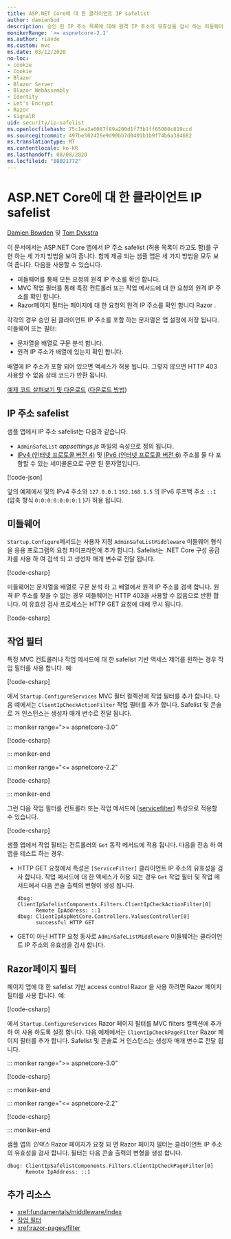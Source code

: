 ```yaml
---
title: ASP.NET Core에 대 한 클라이언트 IP safelist
author: damienbod
description: 승인 된 IP 주소 목록에 대해 원격 IP 주소의 유효성을 검사 하는 미들웨어 또는 작업 필터를 작성 하는 방법에 대해 알아봅니다.
monikerRange: '>= aspnetcore-2.1'
ms.author: riande
ms.custom: mvc
ms.date: 03/12/2020
no-loc:
- cookie
- Cookie
- Blazor
- Blazor Server
- Blazor WebAssembly
- Identity
- Let's Encrypt
- Razor
- SignalR
uid: security/ip-safelist
ms.openlocfilehash: 75c1ea3a6087f89a200d1f73b1ff65080c819ccd
ms.sourcegitcommit: 497be502426e9d90bb7d0401b1b9f74b6a384682
ms.translationtype: MT
ms.contentlocale: ko-KR
ms.lasthandoff: 08/08/2020
ms.locfileid: "88021772"
---
```

# <a name="client-ip-safelist-for-aspnet-core"></a>ASP.NET Core에 대 한 클라이언트 IP safelist

[Damien Bowden](https://twitter.com/damien_bod) 및 [Tom Dykstra](https://github.com/tdykstra)
 
이 문서에서는 ASP.NET Core 앱에서 IP 주소 safelist (허용 목록이 라고도 함)를 구현 하는 세 가지 방법을 보여 줍니다. 함께 제공 되는 샘플 앱은 세 가지 방법을 모두 보여 줍니다. 다음을 사용할 수 있습니다.

* 미들웨어를 통해 모든 요청의 원격 IP 주소를 확인 합니다.
* MVC 작업 필터를 통해 특정 컨트롤러 또는 작업 메서드에 대 한 요청의 원격 IP 주소를 확인 합니다.
* Razor페이지 필터는 페이지에 대 한 요청의 원격 IP 주소를 확인 합니다 Razor .

각각의 경우 승인 된 클라이언트 IP 주소를 포함 하는 문자열은 앱 설정에 저장 됩니다. 미들웨어 또는 필터:

* 문자열을 배열로 구문 분석 합니다. 
* 원격 IP 주소가 배열에 있는지 확인 합니다.

배열에 IP 주소가 포함 되어 있으면 액세스가 허용 됩니다. 그렇지 않으면 HTTP 403 사용할 수 없음 상태 코드가 반환 됩니다.

[예제 코드 살펴보기 및 다운로드](https://github.com/dotnet/AspNetCore.Docs/tree/master/aspnetcore/security/ip-safelist/samples) ([다운로드 방법](xref:index#how-to-download-a-sample))

## <a name="ip-address-safelist"></a>IP 주소 safelist

샘플 앱에서 IP 주소 safelist는 다음과 같습니다.

* `AdminSafeList` *appsettings.js* 파일의 속성으로 정의 됩니다.
* [IPv4 (인터넷 프로토콜 버전 4)](https://wikipedia.org/wiki/IPv4) 및 [IPv6 (인터넷 프로토콜 버전 6)](https://wikipedia.org/wiki/IPv6) 주소를 둘 다 포함할 수 있는 세미콜론으로 구분 된 문자열입니다.

[!code-json[](ip-safelist/samples/3.x/ClientIpAspNetCore/appsettings.json?range=1-3&highlight=2)]

앞의 예제에서 및의 IPv4 주소와 `127.0.0.1` `192.168.1.5` 의 IPv6 루프백 주소 `::1` (압축 형식 `0:0:0:0:0:0:0:1` )가 허용 됩니다.

## <a name="middleware"></a>미들웨어

`Startup.Configure`메서드는 사용자 지정 `AdminSafeListMiddleware` 미들웨어 형식을 응용 프로그램의 요청 파이프라인에 추가 합니다. Safelist는 .NET Core 구성 공급자를 사용 하 여 검색 되 고 생성자 매개 변수로 전달 됩니다.

[!code-csharp[](ip-safelist/samples/3.x/ClientIpAspNetCore/Startup.cs?name=snippet_ConfigureAddMiddleware)]

미들웨어는 문자열을 배열로 구문 분석 하 고 배열에서 원격 IP 주소를 검색 합니다. 원격 IP 주소를 찾을 수 없는 경우 미들웨어는 HTTP 403을 사용할 수 없음으로 반환 합니다. 이 유효성 검사 프로세스는 HTTP GET 요청에 대해 무시 됩니다.

[!code-csharp[](ip-safelist/samples/Shared/ClientIpSafelistComponents/Middlewares/AdminSafeListMiddleware.cs?name=snippet_ClassOnly)]

## <a name="action-filter"></a>작업 필터

특정 MVC 컨트롤러나 작업 메서드에 대 한 safelist 기반 액세스 제어를 원하는 경우 작업 필터를 사용 합니다. 예:

[!code-csharp[](ip-safelist/samples/Shared/ClientIpSafelistComponents/Filters/ClientIpCheckActionFilter.cs?name=snippet_ClassOnly)]

에서 `Startup.ConfigureServices` MVC 필터 컬렉션에 작업 필터를 추가 합니다. 다음 예에서는 `ClientIpCheckActionFilter` 작업 필터를 추가 합니다. Safelist 및 콘솔로 거 인스턴스는 생성자 매개 변수로 전달 됩니다.

::: moniker range=">= aspnetcore-3.0"

[!code-csharp[](ip-safelist/samples/3.x/ClientIpAspNetCore/Startup.cs?name=snippet_ConfigureServicesActionFilter)]

::: moniker-end

::: moniker range="<= aspnetcore-2.2"

[!code-csharp[](ip-safelist/samples/2.x/ClientIpAspNetCore/Startup.cs?name=snippet_ConfigureServicesActionFilter)]

::: moniker-end

그런 다음 작업 필터를 컨트롤러 또는 작업 메서드에 [[servicefilter]](xref:Microsoft.AspNetCore.Mvc.ServiceFilterAttribute) 특성으로 적용할 수 있습니다.

[!code-csharp[](ip-safelist/samples/3.x/ClientIpAspNetCore/Controllers/ValuesController.cs?name=snippet_ActionFilter&highlight=1)]

샘플 앱에서 작업 필터는 컨트롤러의 `Get` 동작 메서드에 적용 됩니다. 다음을 전송 하 여 앱을 테스트 하는 경우:

* HTTP GET 요청에서 특성은 `[ServiceFilter]` 클라이언트 IP 주소의 유효성을 검사 합니다. 작업 메서드에 대 한 액세스가 허용 되는 경우 `Get` 작업 필터 및 작업 메서드에서 다음 콘솔 출력의 변형이 생성 됩니다.

    ```
    dbug: ClientIpSafelistComponents.Filters.ClientIpCheckActionFilter[0]
          Remote IpAddress: ::1
    dbug: ClientIpAspNetCore.Controllers.ValuesController[0]
          successful HTTP GET    
    ```

* GET이 아닌 HTTP 요청 동사로 `AdminSafeListMiddleware` 미들웨어는 클라이언트 IP 주소의 유효성을 검사 합니다.

## <a name="no-locrazor-pages-filter"></a>Razor페이지 필터

페이지 앱에 대 한 safelist 기반 access control Razor 을 사용 하려면 Razor 페이지 필터를 사용 합니다. 예:

[!code-csharp[](ip-safelist/samples/Shared/ClientIpSafelistComponents/Filters/ClientIpCheckPageFilter.cs?name=snippet_ClassOnly)]

에서 `Startup.ConfigureServices` Razor 페이지 필터를 MVC filters 컬렉션에 추가 하 여 사용 하도록 설정 합니다. 다음 예제에서는 `ClientIpCheckPageFilter` Razor 페이지 필터를 추가 합니다. Safelist 및 콘솔로 거 인스턴스는 생성자 매개 변수로 전달 됩니다.

::: moniker range=">= aspnetcore-3.0"

[!code-csharp[](ip-safelist/samples/3.x/ClientIpAspNetCore/Startup.cs?name=snippet_ConfigureServicesPageFilter)]

::: moniker-end

::: moniker range="<= aspnetcore-2.2"

[!code-csharp[](ip-safelist/samples/2.x/ClientIpAspNetCore/Startup.cs?name=snippet_ConfigureServicesPageFilter)]

::: moniker-end

샘플 앱의 *인덱스* Razor 페이지가 요청 되 면 Razor 페이지 필터는 클라이언트 IP 주소의 유효성을 검사 합니다. 필터는 다음 콘솔 출력의 변형을 생성 합니다.

```
dbug: ClientIpSafelistComponents.Filters.ClientIpCheckPageFilter[0]
      Remote IpAddress: ::1
```

## <a name="additional-resources"></a>추가 리소스

* <xref:fundamentals/middleware/index>
* [작업 필터](xref:mvc/controllers/filters#action-filters)
* <xref:razor-pages/filter>
